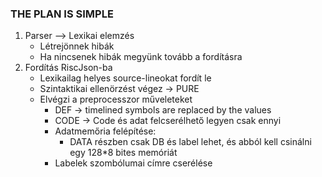 ### THE PLAN IS SIMPLE

1. Parser --> Lexikai elemzés
   - Létrejönnek hibák
   - Ha nincsenek hibák megyünk tovább a fordításra
2. Fordítás RiscJson-ba
   - Lexikailag helyes source-lineokat fordít le 
   - Szintaktikai ellenörzést végez -> PURE
   - Elvégzi a preprocesszor műveleteket
      - DEF -> timelined symbols are replaced by the values
      - CODE -> Code és adat felcserélhető legyen csak ennyi
      - Adatmemőria felépítése:
         - DATA részben csak DB és label lehet, és abból kell csinálni egy 128*8 bites memóriát
      - Labelek szombólumai címre cserélése